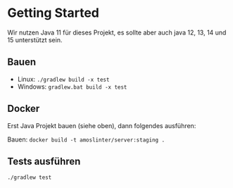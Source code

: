 # Getting Started

Wir nutzen Java 11 für dieses Projekt, es sollte aber auch java 12, 13, 14 und 15 unterstützt sein.

## Bauen

* Linux: `./gradlew build -x test`
* Windows: `gradlew.bat build -x test`

## Docker

Erst Java Projekt bauen (siehe oben), dann folgendes ausführen:

Bauen: `docker build -t amoslinter/server:staging .`

## Tests ausführen

```shell
./gradlew test
```
